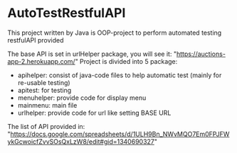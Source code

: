 # AutoTestRestfulAPI
This project written by Java is OOP-project to perform automated testing restfulAPI provided 

The base API is set in urlHelper package, you will see it: "https://auctions-app-2.herokuapp.com/"
Project is divided into 5 package:
 - apihelper: consist of java-code files to help automatic test (mainly for re-usable testing)
 - apitest: for testing
 - menuhelper: provide code for display menu
 - mainmenu: main file
 - urlhelper: provide code for url like setting BASE URL
 
 The list of API provided in: "https://docs.google.com/spreadsheets/d/1ULH9Bn_NWvMQO7Em0FPJFWykGcwoicfZvvSOsQxLzW8/edit#gid=1340690327"
